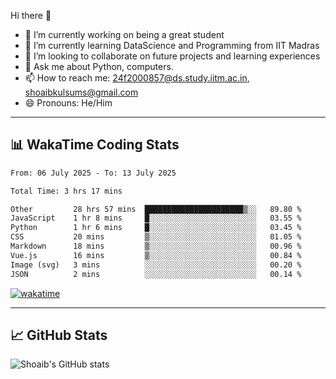 Hi there 👋

<!--
**shoaib2000857/shoaib2000857** is a ✨ _special_ ✨ repository because its `README.md` (this file) appears on your GitHub profile.

Here are some ideas to get you started: -->

- 🔭 I’m currently working on being a great student  
- 🌱 I’m currently learning DataScience and Programming from IIT Madras  
- 👯 I’m looking to collaborate on future projects and learning experiences  
- 💬 Ask me about Python, computers.  
- 📫 How to reach me: 24f2000857@ds.study.iitm.ac.in, shoaibkulsums@gmail.com  
- 😄 Pronouns: He/Him  

---

## 📊 WakaTime Coding Stats

<!--START_SECTION:waka-->

```txt
From: 06 July 2025 - To: 13 July 2025

Total Time: 3 hrs 17 mins

Other         28 hrs 57 mins  ██████████████████████▒░░   89.80 %
JavaScript    1 hr 8 mins     █░░░░░░░░░░░░░░░░░░░░░░░░   03.55 %
Python        1 hr 6 mins     █░░░░░░░░░░░░░░░░░░░░░░░░   03.45 %
CSS           20 mins         ▒░░░░░░░░░░░░░░░░░░░░░░░░   01.05 %
Markdown      18 mins         ▒░░░░░░░░░░░░░░░░░░░░░░░░   00.96 %
Vue.js        16 mins         ▒░░░░░░░░░░░░░░░░░░░░░░░░   00.84 %
Image (svg)   3 mins          ░░░░░░░░░░░░░░░░░░░░░░░░░   00.20 %
JSON          2 mins          ░░░░░░░░░░░░░░░░░░░░░░░░░   00.14 %
```

<!--END_SECTION:waka-->

[![wakatime](https://wakatime.com/badge/user/a85deef6-2e94-465d-998e-c54914c040a2.svg)](https://wakatime.com/@a85deef6-2e94-465d-998e-c54914c040a2)

---

## 📈 GitHub Stats

![Shoaib's GitHub stats](https://github-readme-stats.vercel.app/api?username=shoaib2000857&show_icons=true&theme=radical)

